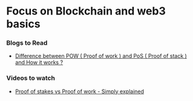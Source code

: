 # Focus on Blockchain and web3 basics

### Blogs to Read

- [ Difference between POW ( Proof of work ) and PoS ( Proof of stack ) and How it works ? ](https://www.bitdegree.org/crypto/tutorials/proof-of-work-vs-proof-of-stake#proof-of-stake-vs-proof-of-work-the-basics)

### Videos to watch

- [ Proof of stakes vs Proof of work - Simply explained ](https://youtu.be/M3EFi_POhps)
